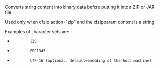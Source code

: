 Converts string content into binary data before putting it into a ZIP or JAR file.

Used only when cfzip action="zip" and the cfzipparam content is a string.

Examples of character sets are:

-             JIS
-             RFC1345
-             UTF-16 (optional, default=encoding of the host machine)